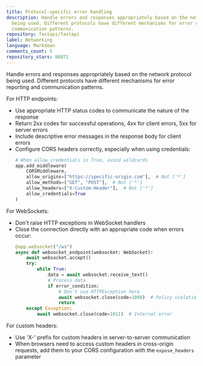 ```yaml
---
title: Protocol-specific error handling
description: Handle errors and responses appropriately based on the network protocol
  being used. Different protocols have different mechanisms for error reporting and
  communication patterns.
repository: fastapi/fastapi
label: Networking
language: Markdown
comments_count: 5
repository_stars: 86871
---
```


Handle errors and responses appropriately based on the network protocol being used. Different protocols have different mechanisms for error reporting and communication patterns.

For HTTP endpoints:
- Use appropriate HTTP status codes to communicate the nature of the response
- Return 2xx codes for successful operations, 4xx for client errors, 5xx for server errors
- Include descriptive error messages in the response body for client errors
- Configure CORS headers correctly, especially when using credentials:
  ```python
  # When allow_credentials is True, avoid wildcards
  app.add_middleware(
      CORSMiddleware,
      allow_origins=["https://specific-origin.com"],  # Not ['*']
      allow_methods=["GET", "POST"],  # Not ['*']
      allow_headers=["X-Custom-Header"],  # Not ['*']
      allow_credentials=True
  )
  ```

For WebSockets:
- Don't raise HTTP exceptions in WebSocket handlers
- Close the connection directly with an appropriate code when errors occur:
  ```python
  @app.websocket("/ws")
  async def websocket_endpoint(websocket: WebSocket):
      await websocket.accept()
      try:
          while True:
              data = await websocket.receive_text()
              # Process data
              if error_condition:
                  # Don't use HTTPException here
                  await websocket.close(code=1008)  # Policy violation
                  return
      except Exception:
          await websocket.close(code=1011)  # Internal error
  ```

For custom headers:
- Use 'X-' prefix for custom headers in server-to-server communication
- When browsers need to access custom headers in cross-origin requests, add them to your CORS configuration with the `expose_headers` parameter